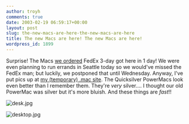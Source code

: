 ```yaml
---
author: troyh
comments: true
date: 2003-02-19 06:59:17+00:00
layout: post
slug: the-new-macs-are-here-the-new-macs-are-here
title: The new Macs are here! The new Macs are here!
wordpress_id: 1899
---
```


Surprise! The Macs [we ordered](/archives/2003/02/001221.php#001221) FedEx 3-day got here in 1 day! We were even planning to run errands in Seattle today so we would've missed the FedEx man; but luckily, we postponed that until Wednesday. Anyway, I've put pics up at [my (temporary) .mac site](http://homepage.mac.com/troyh3/). The Quicksilver PowerMacs look even better than I remember them. They're _very_ silver.... I thought our old PowerMac was silver but it's more bluish. And these things are _fast_!!
<!-- more -->

![desk.jpg](/archives/desk.jpg)

![desktop.jpg](/archives/desktop.jpg)

